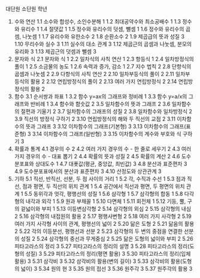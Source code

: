 대단원 소단원 학년

1. 수와 연산 1.1 소수와 합성수, 소인수분해 1
   1.2 최대공약수와 최소공배수 1
   1.3 정수와 유리수 1
   1.4 절댓값 1
   1.5 정수와 유리수의 덧셈, 뺄셈 1
   1.6 정수와 유리수의 곱셈, 나눗셈 1
   1.7 유리수와 유한소수 2
   1.8 순환소수 2
   1.9 제곱급의 뜻과 성질 3
   1.10 무리수와 실수 3
   1.11 실수의 대소 관계 3
   1.12 제곱근의 곱셈과 나눗셈, 분모의 유리화 3
   1.13 제곱근의 덧셈과 뺄셈 3
2. 문자와 식 2.1 문자와 식 1
   2.2 일차식의 사칙 연산 1
   2.3 항등식 1
   2.4 일차방정식의 풀이 1
   2.5 소금물의 농도 1
   2.6 속력과 증가, 감소 1
   2.7 지수 법칙 2
   2.8 단항식의 곱셈과 나눗셈 2
   2.9 다항식의 사칙 연산 2
   2.10 일차부등식의 풀이 2
   2.11 일차부등식의 활용 2
   2.12 연립방정식의 풀이 2
   2.13 여러 가지 연립방정식 2
   2.14 연립방정식의 활용 2
3. 함수 3.1 순서쌍과 좌표 1
   3.2 함수 y=ax의 그래프와 정비례 1
   3.3 함수 y=a/x의 그래프와 반비례 1
   3.4 함수와 함숫값 2
   3.5 일차함수의 뜻과 그래프 2
   3.6 일차함수의 절편과 기울기 2
   3.7 일차함수의 그래프의 성질 2
   3.8 일차함수와 일차방정식 2
   3.9 직선의 방정식 구하기 2
   3.10 연립방정식의 해와 두 직선의 교점 2
   3.11 이차함수의 뜻과 그래프 3
   3.12 이차함수의 그래프(기본형) 3
   3.13 이차함수의 그래프(표준형) 3
   3.14 이차함수의 그래프(일반형) 3
   3.15 이차함수의 계수와 부호와 식 구하기 3
4. 확률과 통계 4.1 경우의 수 2
   4.2 여러 가지 경우의 수 - 한 줄로 세우기 2
   4.3 여러 가지 경우의 수 - 대표 뽑기 2
   4.4 확률의 뜻과 성질 2
   4.5 확률의 계산 2
   4.6 도수분포표와 상대도수 1
   4.7 대푯값(평균, 중앙값, 최빈값) 3
   4.8 분산과 표준편차 3
   4.9 도수분포표에서의 분산과 표준편차 3
   4.10 산정도와 상관관계 3
5. 기하 5.1 직선, 반직선, 선분, 두 점 사이의 거리 1
   5.2 각, 수직과 수선 1
   5.3 점과 직선, 점과 평면, 두 직선의 위치 관계 1
   5.4 공간에서 직선과 평면, 두 평면의 위치 관계 1
   5.5 동위각과 엇각, 평행선의 성질 1
   5.6 삼각형 1
   5.7 삼각형의 합동 1
   5.8 다각형의 내각과 외각 1
   5.9 원과 부채꼴 1
   5.10 다면체 1
   5.11 회전체 1
   5.12 기둥, 뿔, 구의 겉넓이와 부피 1
   5.13 이등변삼각형 2
   5.14 삼각형의 외심 2
   5.15 삼각형의 내심 2
   5.16 삼각형의 내접원의 활용 2
   5.17 평행사변형 2
   5.18 여러 가지 사각형 2
   5.19 여러 가지 사각형 사이의 관계, 평행선의 넓이 2
   5.20 닮은 도형 2
   5.21 닮음의 활용 2
   5.22 각의 이등분선, 평행선과 선분 2
   5.23 삼각형의 두 변의 중점을 연결한 선분의 성질 2
   5.24 삼각형의 중선과 무게중심 2
   5.25 닮은 도형의 넓이와 부피 2
   5.26 피타고라스의 정리 3
   5.27 피타고라스의 정리의 설명 3
   5.28 피타고라스의 정리(도형의 성질) 3
   5.29 피타고라스의 정리(평면 활용) 3
   5.30 피타고라스의 정리(입체 활용) 3
   5.31 삼각비 3
   5.32 삼각비의 활용(변의 길이) 3
   5.33 삼각비의 활용(도형의 넓이) 3
   5.34 원의 현 3
   5.35 원의 접선 3
   5.36 원주각 3
   5.37 원주각의 활용 3
